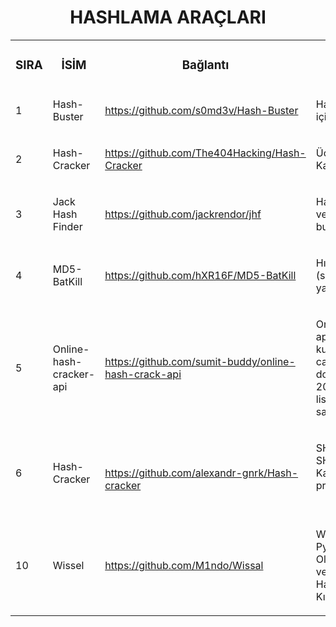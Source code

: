 <h1 align="center">HASHLAMA ARAÇLARI</h1>

<div align="left">
    <table>
        <tbody>
            <tr>
                <td>
                    <h3 align="center">SIRA</h3>
                </td>
                <td>
                    <h3 align="center">İSİM</h3>
                </td>
                <td>
                    <h3 align="center">Bağlantı</h3>
                </td>
                <td>
                    <h3 align="center">Açıklama</h3>
                </td>
            </tr>
            <tr>
                <td>
                    <p>1</p>
                </td>
                <td>
                    <p>Hash-Buster</p>
                </td>
                <td>
                    <p><a href="https://github.com/s0md3v/Hash-Buster">https://github.com/s0md3v/Hash-Buster</a></p>
                </td>
                <td>
                    <p>Hash'leri saniyeler içinde çözer.&nbsp;</p>
                </td>
            </tr>
            <tr>
                <td>
                    <p>2</p>
                </td>
                <td>
                    <p>Hash-Cracker</p>
                </td>
                <td>
                    <p><a href="https://github.com/The404Hacking/Hash-Cracker">https://github.com/The404Hacking/Hash-Cracker</a></p>
                </td>
                <td>
                    <p>Ücretsiz Hash Kodu Kaba Kuvvet Saldırısı</p>
                </td>
            </tr>
            <tr>
                <td>
                    <p>3</p>
                </td>
                <td>
                    <p>Jack Hash Finder&nbsp;</p>
                </td>
                <td>
                    <p><a href="https://github.com/jackrendor/jhf">https://github.com/jackrendor/jhf</a></p>
                </td>
                <td>
                    <p>Hash'ınızı çevrimiçi veritabanlarında bulur ve sonucu alır&nbsp;</p>
                </td>
            </tr>
            <tr>
                <td>
                    <p>4</p>
                </td>
                <td>
                    <p>MD5-BatKill</p>
                </td>
                <td>
                    <p><a href="https://github.com/hXR16F/MD5-BatKill">https://github.com/hXR16F/MD5-BatKill</a></p>
                </td>
                <td>
                    <p>Hızlı MD5 çözücü (saniyede yaklaşık yarım milyon hash).&nbsp;</p>
                </td>
            </tr>
            <tr>
                <td>
                    <p>5</p>
                </td>
                <td>
                    <p>Online-hash-cracker-api</p>
                </td>
                <td>
                    <p><a href="https://github.com/sumit-buddy/online-hash-crack-ap">https://github.com/sumit-buddy/online-hash-crack-api</a></p>
                </td>
                <td>
                    <p>Onlinehashcrack.com api'sini python ile kullanarak rar, zip, cap, docx vb. dosyaları çözmek için 20 milyon+ kelime listesi ve karma saldırı kullanır.</p>
                </td>
            </tr>
            <tr>
                <td>
                    <p>6</p>
                </td>
                <td>
                    <p>Hash-Cracker&nbsp;</p>
                </td>
                <td><br>
                    <p><a href="https://github.com/alexandr-gnrk/Hash-cracker">https://github.com/alexandr-gnrk/Hash-cracker</a></p>
                </td>
                <td>
                    <p>SHA1, SHA256, SHA512 ve MD5 için Kaba Kuvvet programı.&nbsp;</p><br>
                </td>
            </tr>
            <tr>
                <td>
                    <p>10</p>
                </td>
                <td>
                    <p>Wissel</p>
                </td>
                <td>
                    <p><a href="https://github.com/M1ndo/Wissal">https://github.com/M1ndo/Wissal</a></p>
                </td>
                <td>
                    <p>Wissal veya LoverV2, Python3 ile Oluşturulan Çevrimiçi ve Çevrimdışı Bir Hash Oluşturucu ve Kırıcısıdır</p>
                </td>
            </tr>
        </tbody>
    </table>
</div>
